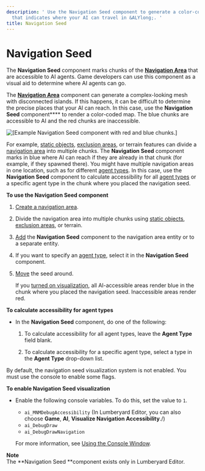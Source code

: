 ```yaml
---
description: ' Use the Navigation Seed component to generate a color-coded markup
  that indicates where your AI can travel in &ALYlong;. '
title: Navigation Seed
---
```

# Navigation Seed<a name="component-nav-seed"></a>

The **Navigation Seed** component marks chunks of the [**Navigation Area**](/docs/userguide/components/nav-area.md) that are accessible to AI agents\. Game developers can use this component as a visual aid to determine where AI agents can go\. 

The **[Navigation Area](/docs/userguide/components/nav-area.md)** component can generate a complex\-looking mesh with disconnected islands\. If this happens, it can be difficult to determine the precise places that your AI can reach\. In this case, use the **Navigation Seed** component**** to render a color\-coded map\. The blue chunks are accessible to AI and the red chunks are inaccessible\.

![\[Example Navigation Seed component with red and blue chunks.\]](/images/userguide/component/component-navigation-mesh-seed-enabled.png)

For example, [static objects](component-nav-area.md#component-nav-area-static-entities), [exclusion areas](component-nav-area.md#component-nav-area-exclusion), or terrain features can divide a [navigation area](/docs/userguide/components/nav-area.md) into multiple chunks\. The **Navigation Seed** component marks in blue where AI can reach if they are already in that chunk \(for example, if they spawned there\)\. You might have multiple navigation areas in one location, such as for different [agent types](component-navigation.md#component-navigation-properties)\. In this case, use the **Navigation Seed** component to calculate accessibility for all [agent types](component-nav-area.md#component-nav-area-properties-agent-types) or a specific agent type in the chunk where you placed the navigation seed\.

**To use the Navigation Seed component**

1. [Create a navigation area](/docs/userguide/components/nav-area.md)\.

1. Divide the navigation area into multiple chunks using [static objects](component-nav-area.md#component-nav-area-static-entities), [exclusion areas](component-nav-area.md#component-nav-area-exclusion), or terrain\. 

1. [Add](/docs/userguide/components/working-adding.md) the **Navigation Seed** component to the navigation area entity or to a separate entity\.

1. If you want to specify an [agent type](component-navigation.md#component-navigation-properties), select it in the **Navigation Seed** component\.

1. [Move](lumberyard-editor-toolbars.md#lumberyard-editor-toolbars-editmode) the seed around\.

   If you [turned on visualization](component-nav-area.md#render-navigation-mesh), all AI\-accessible areas render blue in the chunk where you placed the navigation seed\. Inaccessible areas render red\.

**To calculate accessibility for agent types**
+ In the **Navigation Seed** component, do one of the following:

  1. To calculate accessibility for all agent types, leave the **Agent Type** field blank\.

  1. To calculate accessibility for a specific agent type, select a type in the **Agent Type** drop\-down list\.

By default, the navigation seed visualization system is not enabled\. You must use the console to enable some flags\.

**To enable Navigation Seed visualization**
+ Enable the following console variables\. To do this, set the value to `1`\.
  + `ai_MNMDebugAccessibility` \(In Lumberyard Editor, you can also choose **Game**, **AI**, **Visualize Navigation Accessibility**\./\)
  + `ai_DebugDraw`
  + `ai_DebugDrawNavigation`

  For more information, see [Using the Console Window](console-intro.md)\.

**Note**  
The **Navigation Seed **component exists only in Lumberyard Editor\.